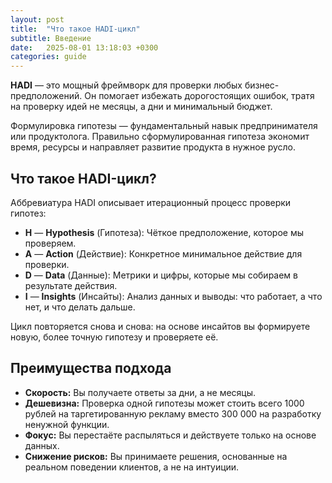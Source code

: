 ```yaml
---
layout: post
title:  "Что такое HADI-цикл"
subtitle: Введение
date:   2025-08-01 13:18:03 +0300
categories: guide
---
```


**HADI** — это мощный фреймворк для проверки любых бизнес-предположений. Он помогает избежать дорогостоящих ошибок, тратя на проверку идей не месяцы, а дни и минимальный бюджет.

Формулировка гипотезы — фундаментальный навык предпринимателя или продуктолога. Правильно сформулированная гипотеза экономит время, ресурсы и направляет развитие продукта в нужное русло.

## Что такое HADI-цикл?

Аббревиатура HADI описывает итерационный процесс проверки гипотез:

*   **H** — **Hypothesis** (Гипотеза): Чёткое предположение, которое мы проверяем.
*   **A** — **Action** (Действие): Конкретное минимальное действие для проверки.
*   **D** — **Data** (Данные): Метрики и цифры, которые мы собираем в результате действия.
*   **I** — **Insights** (Инсайты): Анализ данных и выводы: что работает, а что нет, и что делать дальше.

Цикл повторяется снова и снова: на основе инсайтов вы формируете новую, более точную гипотезу и проверяете её.

## Преимущества подхода

*   **Скорость:** Вы получаете ответы за дни, а не месяцы.
*   **Дешевизна:** Проверка одной гипотезы может стоить всего 1000 рублей на таргетированную рекламу вместо 300 000 на разработку ненужной функции.
*   **Фокус:** Вы перестаёте распыляться и действуете только на основе данных.
*   **Снижение рисков:** Вы принимаете решения, основанные на реальном поведении клиентов, а не на интуиции.

